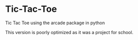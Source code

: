 # Tic-Tac-Toe
Tic Tac Toe using the arcade package in python

This version is poorly optimized as it was a project for school.
